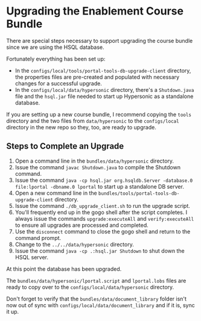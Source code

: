 # Upgrading the Enablement Course Bundle

There are special steps necessary to support upgrading the course bundle since we are using the HSQL database.

Fortunately everything has been set up:

* In the `configs/local/tools/portal-tools-db-upgrade-client` directory, the properties files are pre-created and populated with necessary changes for a successful upgrade.
* In the `configs/local/data/hypersonic` directory, there's a `Shutdown.java` file and the `hsql.jar` file needed to start up Hypersonic as a standalone database.

If you are setting up a new course bundle, I recommend copying the `tools` directory and the two files from `data/hypersonic` to the `configs/local` directory in the new repo so they, too, are ready to upgrade.

## Steps to Complete an Upgrade

1. Open a command line in the `bundles/data/hypersonic` directory.
2. Issue the command `javac Shutdown.java` to compile the Shutdown command.
3. Issue the command `java -cp hsql.jar org.hsqldb.Server -database.0 file:lportal -dbname.0 lportal` to start up a standalone DB server.
4. Open a new command line in the `bundles/tools/portal-tools-db-upgrade-client` directory.
5. Issue the command `./db_upgrade_client.sh` to run the upgrade script.
6. You'll frequently end up in the gogo shell after the script completes. I always issue the commands `upgrade:executeAll` and `verify:executeAll` to ensure all upgrades are processed and completed.
7. Use the `disconnect` command to close the gogo shell and return to the command prompt.
8. Change to the `../../data/hypersonic` directory.
9. Issue the command `java -cp .:hsql.jar Shutdown` to shut down the HSQL server.

At this point the database has been upgraded.

The `bundles/data/hypersonic/lportal.script` and `lportal.lobs` files are ready to copy over to the `configs/local/data/hypersonic` directory.

Don't forget to verify that the `bundles/data/document_library` folder isn't now out of sync with `configs/local/data/document_library` and if it is, sync it up.

